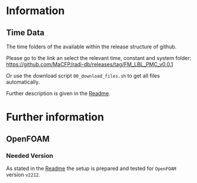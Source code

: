 
# Information 


## Time Data
The time folders of the available within the release structure of github. 

Please go to the link an select the relevant time, constant and system folder:
https://github.com/MaCFP/radi-db/releases/tag/FM_LBL_PMC_v0.0.1

Or use the download script `00_download_files.sh` to get all files automatically.

Further description is given in the [Readme](/FM_Burner/README.md).

# Further information

## OpenFOAM

### Needed Version
As stated in the [Readme](/FM_Burner/README.md) the setup is prepared and tested for `OpenFOAM` version `v2212`.
